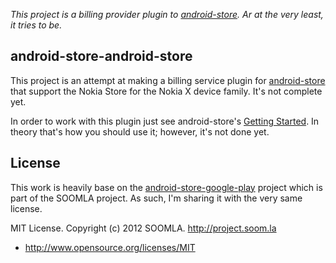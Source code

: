 *This project is a billing provider plugin to [android-store](https://github.com/soomla/android-store). Ar at the very least, it tries to be.*

## android-store-android-store

This project is an attempt at making a billing service plugin for [android-store](https://github.com/soomla/android-store) that support the Nokia Store for the Nokia X device family. It's not complete yet.  

In order to work with this plugin just see android-store's [Getting Started](https://github.com/soomla/android-store#getting-started). In theory that's how you should use it; however, it's not done yet.  

## License

This work is heavily base on the [android-store-google-play](https://github.com/soomla/android-store-google-play) project which is part of the SOOMLA project. As such, I'm sharing it with the very same license.  

MIT License. Copyright (c) 2012 SOOMLA. http://project.soom.la
+ http://www.opensource.org/licenses/MIT


